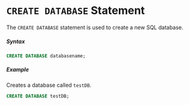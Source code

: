 # `CREATE DATABASE` Statement

The `CREATE DATABASE` statement is used to create a new SQL database.

##### Syntax

```sql
CREATE DATABASE databasename;
```

##### Example

Creates a database called `testDB`.

```sql
CREATE DATABASE testDB;
```
